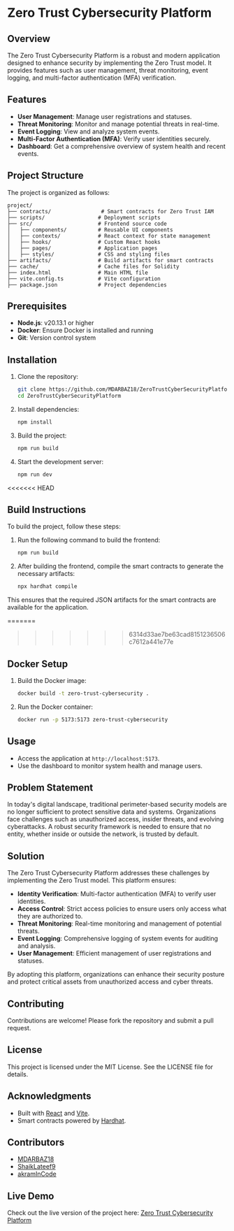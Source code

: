 # Zero Trust Cybersecurity Platform

## Overview
The Zero Trust Cybersecurity Platform is a robust and modern application designed to enhance security by implementing the Zero Trust model. It provides features such as user management, threat monitoring, event logging, and multi-factor authentication (MFA) verification.

## Features
- **User Management**: Manage user registrations and statuses.
- **Threat Monitoring**: Monitor and manage potential threats in real-time.
- **Event Logging**: View and analyze system events.
- **Multi-Factor Authentication (MFA)**: Verify user identities securely.
- **Dashboard**: Get a comprehensive overview of system health and recent events.

## Project Structure
The project is organized as follows:

```
project/
├── contracts/                # Smart contracts for Zero Trust IAM
├── scripts/                 # Deployment scripts
├── src/                     # Frontend source code
│   ├── components/          # Reusable UI components
│   ├── contexts/            # React context for state management
│   ├── hooks/               # Custom React hooks
│   ├── pages/               # Application pages
│   ├── styles/              # CSS and styling files
├── artifacts/               # Build artifacts for smart contracts
├── cache/                   # Cache files for Solidity
├── index.html               # Main HTML file
├── vite.config.ts           # Vite configuration
├── package.json             # Project dependencies
```

## Prerequisites
- **Node.js**: v20.13.1 or higher
- **Docker**: Ensure Docker is installed and running
- **Git**: Version control system

## Installation
1. Clone the repository:
   ```bash
   git clone https://github.com/MDARBAZ18/ZeroTrustCyberSecurityPlatform.git
   cd ZeroTrustCyberSecurityPlatform
   ```

2. Install dependencies:
   ```bash
   npm install
   ```

3. Build the project:
   ```bash
   npm run build
   ```

4. Start the development server:
   ```bash
   npm run dev
   ```

<<<<<<< HEAD
## Build Instructions

To build the project, follow these steps:

1. Run the following command to build the frontend:
   ```bash
   npm run build
   ```

2. After building the frontend, compile the smart contracts to generate the necessary artifacts:
   ```bash
   npx hardhat compile
   ```

This ensures that the required JSON artifacts for the smart contracts are available for the application.

=======
>>>>>>> 6314d33ae7be63cad8151236506c7612a441e77e
## Docker Setup
1. Build the Docker image:
   ```bash
   docker build -t zero-trust-cybersecurity .
   ```

2. Run the Docker container:
   ```bash
   docker run -p 5173:5173 zero-trust-cybersecurity
   ```

## Usage
- Access the application at `http://localhost:5173`.
- Use the dashboard to monitor system health and manage users.

## Problem Statement
In today's digital landscape, traditional perimeter-based security models are no longer sufficient to protect sensitive data and systems. Organizations face challenges such as unauthorized access, insider threats, and evolving cyberattacks. A robust security framework is needed to ensure that no entity, whether inside or outside the network, is trusted by default.

## Solution
The Zero Trust Cybersecurity Platform addresses these challenges by implementing the Zero Trust model. This platform ensures:
- **Identity Verification**: Multi-factor authentication (MFA) to verify user identities.
- **Access Control**: Strict access policies to ensure users only access what they are authorized to.
- **Threat Monitoring**: Real-time monitoring and management of potential threats.
- **Event Logging**: Comprehensive logging of system events for auditing and analysis.
- **User Management**: Efficient management of user registrations and statuses.

By adopting this platform, organizations can enhance their security posture and protect critical assets from unauthorized access and cyber threats.

## Contributing
Contributions are welcome! Please fork the repository and submit a pull request.

## License
This project is licensed under the MIT License. See the LICENSE file for details.

## Acknowledgments
- Built with [React](https://reactjs.org/) and [Vite](https://vitejs.dev/).
- Smart contracts powered by [Hardhat](https://hardhat.org/).

## Contributors
- [MDARBAZ18](https://github.com/MDARBAZ18)
- [ShaikLateef9](https://github.com/ShaikLateef9)
- [akramInCode](https://github.com/akramInCode)

## Live Demo
Check out the live version of the project here: [Zero Trust Cybersecurity Platform](https://zero-trust-cybersecurity-platform-o0g0qyqq0-diigootasks.vercel.app)

